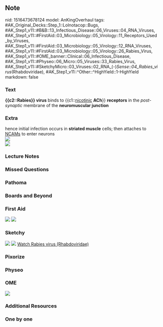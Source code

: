 ## Note
nid: 1516473678124
model: AnKingOverhaul
tags: #AK_Original_Decks::Step_1::Lolnotacop::Bugs, #AK_Step1_v11::#B&B::13_Infectious_Disease::06_Viruses::04_RNA_Viruses, #AK_Step1_v11::#FirstAid::03_Microbiology::05_Virology::11_Receptors_Used_by_Viruses, #AK_Step1_v11::#FirstAid::03_Microbiology::05_Virology::12_RNA_Viruses, #AK_Step1_v11::#FirstAid::03_Microbiology::05_Virology::26_Rabies_Virus, #AK_Step1_v11::#OME_banner::Clinical::06_Infectious_Disease, #AK_Step1_v11::#Physeo::06_Micro::05_Viruses::33_Rabies_Virus, #AK_Step1_v11::#SketchyMicro::03_Viruses::02_RNA_(-)_Sense::04_Rabies_virus_(Rhabdoviridae), #AK_Step1_v11::^Other::^HighYield::1-HighYield
markdown: false

### Text
<b>{{c2::Rabies}} virus</b> binds to {{c1::<u>nicotinic</u>
<b style="font-weight: bold;">ACh</b>}} <b>receptors</b> in the
<i>post-synaptic</i> membrane of the <b>neuromuscular junction</b>

### Extra
<div>
  hence initial infection occurs in <b>striated muscle</b> cells;
  then attaches to <u>NCAMs</u> to enter neurons
</div><img src="paste-3895535337947.jpg">
<div><img src="paste-4015794422230.jpg"></div>

### Lecture Notes


### Missed Questions


### Pathoma


### Boards and Beyond


### First Aid
<img src="tmpz4djmf2m.png"> <img src="tmpgnode76v.png">

### Sketchy
<img src="paste-17093969838083.jpg"> <img src=
"paste-93fb329e9914d33770bcde9ec133e689364a743a.png"> <a href=
"https://dashboard.sketchy.com/study/medical/courses/medical-microbiology/units/medical-microbiology-viruses/videos/medical-microbiology-viruses-rna-viruses-negative-sense-rabies-virus-rhabdoviridae?utm_source=anki&utm_medium=partnership&utm_campaign=february_update&utm_content=medical">
Watch Rabies virus (Rhabdoviridae)</a>

### Pixorize


### Physeo


### OME
<div class="ome-widget">
  <a href=
  "https://onlinemeded.org/spa/infectious-disease?ref=anki"><img src="_OME_AnkiFlashcards_Topic_6.png"></a>
</div>

### Additional Resources


### One by one

